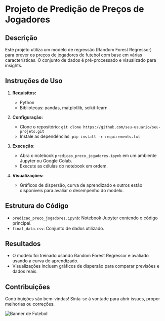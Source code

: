 # Projeto de Predição de Preços de Jogadores

## Descrição
Este projeto utiliza um modelo de regressão (Random Forest Regressor) para prever os preços de jogadores de futebol com base em várias características. O conjunto de dados é pré-processado e visualizado para insights.

## Instruções de Uso
1. **Requisitos:**
   - Python
   - Bibliotecas: pandas, matplotlib, scikit-learn

2. **Configuração:**
   - Clone o repositório: `git clone https://github.com/seu-usuario/seu-projeto.git`
   - Instale as dependências: `pip install -r requirements.txt`

3. **Execução:**
   - Abra o notebook `predicao_preco_jogadores.ipynb` em um ambiente Jupyter ou Google Colab.
   - Execute as células do notebook em ordem.

4. **Visualizações:**
   - Gráficos de dispersão, curva de aprendizado e outros estão disponíveis para avaliar o desempenho do modelo.

## Estrutura do Código
- `predicao_preco_jogadores.ipynb`: Notebook Jupyter contendo o código principal.
- `final_data.csv`: Conjunto de dados utilizado.

## Resultados
- O modelo foi treinado usando Random Forest Regressor e avaliado usando a curva de aprendizado.
- Visualizações incluem gráficos de dispersão para comparar previsões e dados reais.

## Contribuições

Contribuições são bem-vindas! Sinta-se à vontade para abrir issues, propor melhorias ou correções.

![Banner de Futebol](https://cpb.org.br/wp-content/uploads/2023/04/BannerSite_Novo_EducacaoParalimpica_1280x640-1-8.png)

